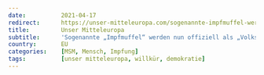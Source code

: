 ```yaml
---
date:          2021-04-17
redirect:      https://unser-mitteleuropa.com/sogenannte-impfmuffel-werden-nun-offiziell-als-volksfeinde-bezeichnet/
title:         Unser Mitteleuropa
subtitle:      'Sogenannte „Impfmuffel“ werden nun offiziell als „Volksfeinde“ bezeichnet'
country:       EU
categories:    [MSM, Mensch, Impfung]
tags:          [unser mitteleuropa, willkür, demokratie]
---
```

